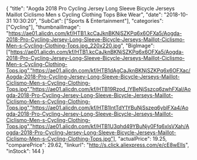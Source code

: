{
	"title": "Aogda 2018 Pro Cycling Jersey Long Sleeve Bicycle Jerseys Maillot Ciclismo Men s Cycling Clothing Tops Bike Wear",
	"date": "2018-10-31 10:30:20",
	"SubCat": ["Sports & Entertainment"],
	"categories": ["Cycling"],
	"thumbnailImage": "https://ae01.alicdn.com/kf/HTB1.kcCaJknBKNjSZKPq6x6OFXa5/Aogda-2018-Pro-Cycling-Jersey-Long-Sleeve-Bicycle-Jerseys-Maillot-Ciclismo-Men-s-Cycling-Clothing-Tops.jpg_220x220.jpg",
	"BigImage": ["https://ae01.alicdn.com/kf/HTB1.kcCaJknBKNjSZKPq6x6OFXa5/Aogda-2018-Pro-Cycling-Jersey-Long-Sleeve-Bicycle-Jerseys-Maillot-Ciclismo-Men-s-Cycling-Clothing-Tops.jpg","https://ae01.alicdn.com/kf/HTB1dAgCaJknBKNjSZKPq6x6OFXac/Aogda-2018-Pro-Cycling-Jersey-Long-Sleeve-Bicycle-Jerseys-Maillot-Ciclismo-Men-s-Cycling-Clothing-Tops.jpg","https://ae01.alicdn.com/kf/HTB19Rzod_lYBeNjSszcq6zwhFXal/Aogda-2018-Pro-Cycling-Jersey-Long-Sleeve-Bicycle-Jerseys-Maillot-Ciclismo-Men-s-Cycling-Clothing-Tops.jpg","https://ae01.alicdn.com/kf/HTB1lntTdY1YBuNjSszeq6yblFXa4/Aogda-2018-Pro-Cycling-Jersey-Long-Sleeve-Bicycle-Jerseys-Maillot-Ciclismo-Men-s-Cycling-Clothing-Tops.jpg","https://ae01.alicdn.com/kf/HTB1U3qhd49YBuNjy0Ffq6xIsVXah/Aogda-2018-Pro-Cycling-Jersey-Long-Sleeve-Bicycle-Jerseys-Maillot-Ciclismo-Men-s-Cycling-Clothing-Tops.jpg"],
	"actualPrice": 19.25,
	"comparePrice": 29.62,
	"linkurl": "http://s.click.aliexpress.com/e/cE8wElIs",
	"inStock": 144
}
